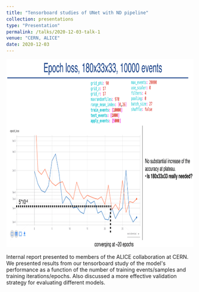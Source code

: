 ```yaml
---
title: "Tensorboard studies of UNet with ND pipeline"
collection: presentations
type: "Presentation"
permalink: /talks/2020-12-03-talk-1
venue: "CERN, ALICE"
date: 2020-12-03
---
```


<img src="../images/internal_report_snap.png" alt="one snapshot of tensorboard study" width="500" height="500"/>



Internal report presented to members of the ALICE collaboration at CERN. We presented results from our tensorboard study of the model's performance as a function of the number of training events/samples and training iterations/epochs.  Also discussed a more effective validation strategy for evaluating different models.